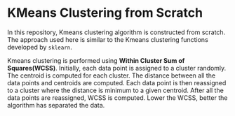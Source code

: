 # KMeans Clustering from Scratch

In this repository, Kmeans clustering algorithm is constructed from scratch. The approach used here is similar to the Kmeans clustering functions developed by `sklearn`. 

Kmeans clustering is performed using **Within Cluster Sum of Squares(WCSS)**. Initially, each data point is assigned to a cluster randomly. The centroid is computed for each cluster. The distance between all the data points and centroids are computed. Each data point is then reassigned to a cluster where the distance is minimum to a given centroid. After all the data points are reassigned, WCSS is computed. Lower the WCSS, better the algorithm has separated the data. 